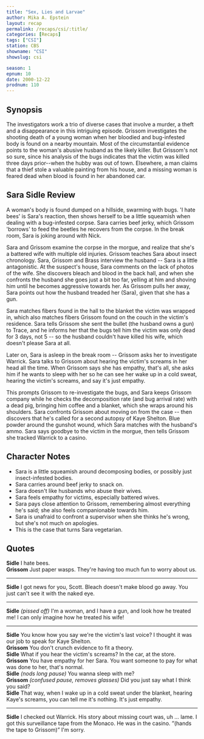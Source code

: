 ```yaml
---
title: "Sex, Lies and Larvae"
author: Mika A. Epstein
layout: recap
permalink: /recaps/csi/:title/
categories: [Recaps]
tags: ["CSI"]
station: CBS
showname: "CSI"
showslug: csi

season: 1
epnum: 10
date: 2000-12-22
prodnum: 110  
---
```


## Synopsis

The investigators work a trio of diverse cases that involve a murder, a theft and a disappearance in this intriguing episode. Grissom investigates the shooting death of a young woman when her bloodied and bug-infested body is found on a nearby mountain. Most of the circumstantial evidence points to the woman's abusive husband as the likely killer. But Grissom's not so sure, since his analysis of the bugs indicates that the victim was killed three days prior--when the hubby was out of town. Elsewhere, a man claims that a thief stole a valuable painting from his house, and a missing woman is feared dead when blood is found in her abandoned car.

## Sara Sidle Review

A woman's body is found dumped on a hillside, swarming with bugs. 'I hate bees' is Sara's reaction, then shows herself to be a little squeamish when dealing with a bug-infested corpse. Sara carries beef jerky, which Grissom 'borrows' to feed the beetles he recovers from the corpse. In the break room, Sara is joking around with Nick.

Sara and Grissom examine the corpse in the morgue, and realize that she's a battered wife with multiple old injuries. Grissom teaches Sara about insect chronology. Sara, Grissom and Brass interview the husband -- Sara is a little antagonistic. At the suspect's house, Sara comments on the lack of photos of the wife. She discovers bleach and blood in the back hall, and when she confronts the husband she goes just a bit too far, yelling at him and shoving him until he becomes aggressive towards her. As Grissom pulls her away, Sara points out how the husband treaded her (Sara), given that she has a gun.

Sara matches fibers found in the hall to the blanket the victim was wrapped in, which also matches fibers Grissom found on the couch in the victim's residence. Sara tells Grissom she sent the bullet (the husband owns a gun) to Trace, and he informs her that the bugs tell him the victim was only dead for 3 days, not 5 -- so the husband couldn't have killed his wife, which doesn't please Sara at all.

Later on, Sara is asleep in the break room -- Grissom asks her to investigate Warrick. Sara talks to Grissom about hearing the victim's screams in her head all the time. When Grissom says she has empathy, that's all, she asks him if he wants to sleep with her so he can see her wake up in a cold sweat, hearing the victim's screams, and say it's just empathy.

This prompts Grissom to re-investigate the bugs, and Sara keeps Grissom company while he checks the decomposition rate (and bug arrival rate) with a dead pig, bringing him coffee and a blanket, which she wraps around his shoulders. Sara confronts Grissom about moving on from the case -- then discovers that he's called for a second autopsy of Kaye Shelton. Blue powder around the gunshot wound, which Sara matches with the husband's ammo. Sara says goodbye to the victim in the morgue, then tells Grissom she tracked Warrick to a casino.

## Character Notes

* Sara is a little squeamish around decomposing bodies, or possibly just insect-infested bodies.  
* Sara carries around beef jerky to snack on.  
* Sara doesn't like husbands who abuse their wives.  
* Sara feels empathy for victims, especially battered wives.  
* Sara pays close attention to Grissom, remembering almost everything he's said; she also feels companionable towards him.  
* Sara is unafraid to confront a supervisor when she thinks he's wrong, but she's not much on apologies.  
* This is the case that turns Sara vegetarian. 

## Quotes

**Sidle** I hate bees.  
**Grissom** Just paper wasps. They're having too much fun to worry about us.  

- - -

**Sidle** I got news for you, Scott. Bleach doesn't make blood go away. You just can't see it with the naked eye.
  

- - -

**Sidle** _(pissed off)_ I'm a woman, and I have a gun, and look how he treated me! I can only imagine how he treated his wife!
  

- - -

**Sidle** You know how you say we're the victim's last voice? I thought it was our job to speak for Kaye Shelton.  
**Grissom** You don't crunch evidence to fit a theory.  
**Sidle** What if you hear the victim's screams? In the car, at the store.  
**Grissom** You have empathy for her Sara. You want someone to pay for what was done to her, that's normal.  
**Sidle** _(nods_ _long pause)_ You wanna sleep with me?  
**Grissom** _(confused pause, removes glasses)_ Did you just say what I think you said?  
**Sidle** That way, when I wake up in a cold sweat under the blanket, hearing Kaye's screams, you can tell me it's nothing. It's just empathy.  

- - -

**Sidle** I checked out Warrick. His story about missing court was, uh &#8230; lame. I got this surveillance tape from the Monaco. He was in the casino. &#8221;(hands the tape to Grissom)&#8221; I'm sorry.